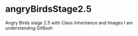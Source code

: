 # angryBirdsStage2.5
Angry Birds stage 2.5 with Class Inheritance and Images
I am understanding GitBash